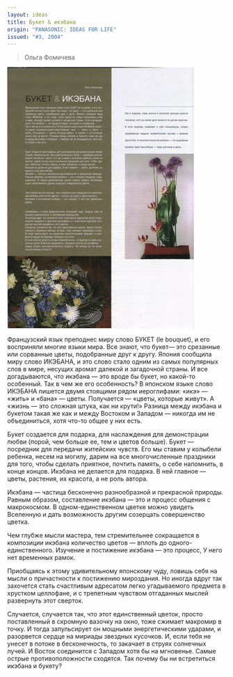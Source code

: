 ```yaml
---
layout: ideas
title: Букет & икэбана
origin: "PANASONIC: IDEAS FOR LIFE"
issued: "#3, 2004"
---
```

> Ольга Фомичева

![](/assets/img/papers/haiku/10.jpg)

Французский язык преподнес миру слово БУКЕТ (le bouquet), и его восприняли многие языки мира. Все знают, что букет— это срезанные или сорванные цветы, подобранные друг к другу. Япония сообщила миру слово ИКЭБАНА, и это слово стало одним из самых популярных слов в мире, несущих аромат далекой и загадочной страны. И все догадываются, что икэбана — это вроде бы букет, но какой-то особенный. Так в чем же его особенность? В японском языке слово ИКЭБАНА пишется двумя стоящими рядом иероглифами: «икэ» — «жить» и «бана» — цветы. Получается — «цветы, которые живут». А «жизнь — это сложная штука, как ни крути!» Разница между икэбана и букетом такая же как и между Востоком и Западом — никогда им не объединиться, хотя что-то общее у них есть. 

Букет создается для подарка, для наслаждения для демонстрации любви (порой, чем больше ее, тем и цветов больше). Букет — посредник для передачи житейских чувств. Его мы ставим у колыбели ребенка, несем на могилу, дарим на все многочисленные праздники для того, чтобы сделать приятное, почтить память, о себе напомнить, в конце концов. Икэбана не делается для подарка. В ней главное — цветы, растения, их красота, а не роль автора. 

Икэбана — частица бесконечно разнообразной и прекрасной природы. Равным образом, составление икэбана — это и процесс общения с макрокосмом. В одном-единственном цветке можно увидеть Вселенную и дать возможность другим созерцать совершенство цветка. 

Чем глубже мысли мастера, тем стремительнее сокращается в композиции икэбана количество цветов — вплоть до одного-единственного. Изучение и постижение икэбана — это процесс, У него нет временных рамок. 

Приобщаясь к этому удивительному японскому чуду, ловишь себя на мысли о причастности к постижению мироздания. Но иногда вдруг так захочется стать счастливым адресатом легко угадываемого предмета в хрустком целлофане, и с трепетным чувством отгаданных мыслей развернуть этот сверток. 

Случается, случается так, что этот единственный цветок, просто поставленный в скромную вазочку на окно, тоже сжимает макромир в точку. И тогда запульсирует он мощными энергетическими ударами, и разорвется сердце на мириады звездных кусочков. И, если тебя не унесет в потоке в бесконечность, то закачает в струях солнечных лучей. И Восток соединится с Западом хотя бы на мгновенье. Самые острые противоположности сходятся. Так почему бы ни встретиться икэбана и букету?
